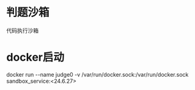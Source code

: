 # 判题沙箱

代码执行沙箱

# docker启动
docker run --name judge0 -v /var/run/docker.sock:/var/run/docker.sock sandbox_service:<24.6.27>